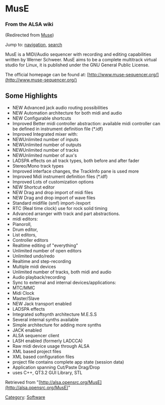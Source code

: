 MusE
====

### From the ALSA wiki

(Redirected from [Muse](?title=Muse&redirect=no "Muse"))

Jump to: [navigation](#mw-head), [search](#p-search)

MusE is a MIDI/Audio sequencer with recording and editing capabilities
written by Werner Schweer. MusE aims to be a complete multitrack virtual
studio for Linux, it is published under the GNU General Public License.

The official homepage can be found at:
[http://www.muse-sequencer.org/](http://www.muse-sequencer.org/)

Some Highlights
---------------

-   NEW Advanced jack audio routing possibilities
-   NEW Automation architecture for both midi and audio
-   NEW Configurable shortcuts
-   Improved Better midi controller abstraction: available midi
    controller can be defined in instrument definition file (\*.idf)
-   Improved Integrated mixer with:
-   NEWUnlimited number of inputs
-   NEWUnlimited number of outputs
-   NEWUnlimited number of tracks
-   NEWUnlimited number of aux's
-   LADSPA effects on all track types, both before and after fader
-   Stereo/Mono track types
-   Improved interface changes, the TrackInfo pane is used more
-   Improved Midi instrument definition files (\*.idf)
-   Improved Lots of customization options
-   NEW Shortcut editor
-   NEW Drag and drop import of midi files
-   NEW Drag and drop import of wave files
-   Standard midifile (smf) import-/export
-   RTC (Real time clock) use for rock solid timing
-   Advanced arranger with track and part abstractions.
-   midi editors:
-   Pianoroll,
-   Drum editor,
-   List editors,
-   Controller editors
-   Realtime editing of "everything"
-   Unlimited number of open editors
-   Unlimited undo/redo
-   Realtime and step-recording
-   Multiple midi devices
-   Unlimited number of tracks, both midi and audio
-   Audio playback/recording
-   Sync to external and internal devices/applications:
-   MTC/MMC
-   Midi Clock
-   Master/Slave
-   NEW Jack transport enabled
-   LADSPA effects
-   Integrated softsynth architecture M.E.S.S
-   Several internal synths available
-   Simple architecture for adding more synths
-   JACK enabled
-   ALSA sequencer client
-   LASH enabled (formerly LADCCA)
-   Raw midi device usage through ALSA
-   XML based project files
-   XML based configuration files
-   project file contains complete app state (session data)
-   Application spanning Cut/Paste Drag/Drop
-   uses C++, QT3.2 GUI Library, STL

Retrieved from
"[http://alsa.opensrc.org/MusE](http://alsa.opensrc.org/MusE)"

[Category](/Special:Categories "Special:Categories"):
[Software](/Category:Software "Category:Software")

